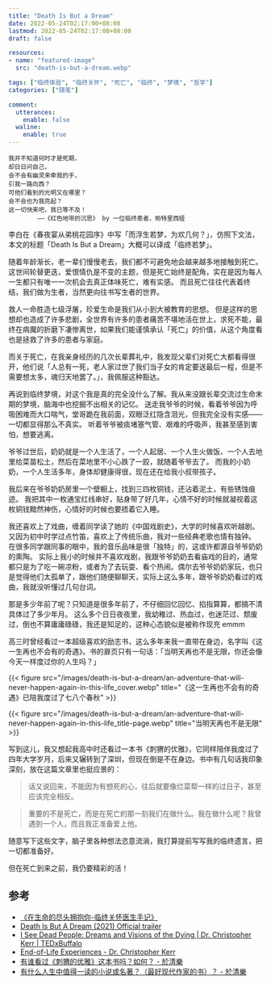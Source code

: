 ```yaml
---
title: "Death Is But a Dream"
date: 2022-05-24T02:17:00+08:00
lastmod: 2022-05-24T02:17:00+08:00
draft: false

resources:
- name: "featured-image"
  src: "death-is-but-a-dream.webp"

tags: ["临终体验", "临终关怀", "死亡", "临终", "梦境", "哲学"]
categories: ["随笔"]

comment:
  utterances:
    enable: false
  waline:
    enable: true
---
```


    我并不知道何时才是死期，
    却日日问自己，
    会不会有幽灵来牵我的手，
    引我一路向西？
    可他们看到的光明又在哪里？
    会不会也为我亮起？
    这一切快来吧，我已等不及！
            ——《红色地带的沉思》 by 一位临终患者，帕特里西娅

李白在《春夜宴从弟桃花园序》中写「而浮生若梦，为欢几何？」，仿照下文法，本文的标题「Death Is But a Dream」大概可以译成「临终若梦」。

随着年龄渐长，老一辈们慢慢老去，我们都不可避免地会越来越多地接触到死亡。
这世间轮替更迭，爱恨情仇是不变的主题，但是死亡始终是配角，实在是因为每人一生都只有唯一一次机会去真正体味死亡，难有实感。
而且死亡往往代表着终结，我们做为生者，当然更向往书写生者的世界。

救人一命胜造七级浮屠，珍爱生命是我们从小到大被教育的思想。
但是这样的思想却也造成了许多悲剧，全世界有许多的患者痛苦不堪地活在世上，求死不能，最终在病魔的折磨下凄惨离世，如果我们能谨慎承认「死亡」的价值，从这个角度看也是拯救了许多的患者与家庭。

而关于死亡，在我亲身经历的几次长辈葬礼中，我发现父辈们对死亡大都看得很开，他们说「人总有一死，老人家过世了我们当子女的肯定要送最后一程，但是不需要想太多，魂归天地罢了。」，我佩服这种豁达。

再说到临终梦境，对这个我是真的完全没什么了解。我从来没跟长辈交流过生命末期的梦境，脑海中也挖掘不出相关的记忆。
送走我爷爷的时候，看着爷爷因为呼吸困难而大口喘气，堂哥跪在我前面，双眼泛红隐含泪光，但我完全没有实感——一切都显得那么不真实。
听着爷爷被痰堵塞气管、艰难的呼吸声，我甚至感到害怕，想要逃离。

爷爷过世后，奶奶就是一个人生活了，一个人起居、一个人生火做饭、一个人去地里给菜苗松土，然后在菜地里不小心跌了一跤，就随着爷爷去了。
而我的小奶奶，一个人生活多年，身体却健康得很，现在还在给我小叔带孩子。

我后来在爷爷奶奶房里一个壁橱上，找到三四枚铜钱，还沾着泥土，有些锈蚀痕迹。
我把其中一枚通宝红线串好，贴身带了好几年，心情不好的时候就凝视着这枚铜钱黯然神伤，心情好的时候也要捂着它入睡。

我还喜欢上了戏曲，缠着同学读了她的《中国戏剧史》，大学的时候喜欢听越剧。
又因为初中时学过点竹笛，喜欢上了传统乐曲，我对一些经典老歌也情有独钟。
在很多同学跟同事的眼中，我的音乐品味是很「独特」的，这或许都源自爷爷奶奶的熏陶。
实际上我小的时候并不喜欢戏剧，我跟爷爷奶奶去看庙戏的目的，通常都只是为了吃一碗凉粉，或者为了去玩耍、看个热闹。偶尔去爷爷奶奶家玩，也只是觉得他们太孤单了，跟他们随便聊聊天，实际上这么多年，跟爷爷奶奶看过的戏曲，我就没听懂过几句台词。

那是多少年前了呢？只知道是很多年前了，不仔细回忆回忆、掐指算算，都搞不清具体过了多少年月。
这么多个日日夜夜里，我幼稚过、热血过，也迷茫过、颓废过，倒也不算庸庸碌碌，我还是知足的，这种心态貌似是被称作现充 emmm

高三时曾经看过一本超级喜欢的励志书，这么多年来我一直带在身边，名字叫《这一生再也不会有的奇遇》。书的扉页只有一句话：「当明天再也不是无限，你还会像今天一样度过你的人生吗？」

{{< figure src="/images/death-is-but-a-dream/an-adventure-that-will-never-happen-again-in-this-life_cover.webp" title="《这一生再也不会有的奇遇》已陪我度过了七八个春秋" >}}

{{< figure src="/images/death-is-but-a-dream/an-adventure-that-will-never-happen-again-in-this-life_title-page.webp" title="当明天再也不是无限" >}}

写到这儿，我又想起我高中时还看过一本书《刺猬的优雅》，它同样陪伴我度过了四年大学岁月，后来又辗转到了深圳，但现在倒是不在身边。书中有几句话我印象深刻，放在这篇文章里也挺应景的：

>话又说回来，不能因为有想死的心，往后就要像烂菜帮一样的过日子，甚至应该完全相反。

>重要的不是死亡，而是在死亡的那一刻我们在做什么。我在做什么呢？我曾遇到一个人，而且我正准备爱上他。

随意写下这些文字，脑子里各种想法恣意流淌，我打算提前写写我的临终遗言，把一切都准备好。

但在死亡到来之前，我仍要精彩的活！

## 参考

- [《在生命的尽头拥抱你-临终关怀医生手记》](https://book.douban.com/subject/35435120/)
- [Death Is But A Dream (2021) Official trailer](https://www.youtube.com/watch?v=vh-nacCekR4)
- [I See Dead People: Dreams and Visions of the Dying | Dr. Christopher Kerr | TEDxBuffalo](https://www.youtube.com/watch?v=rbnBe-vXGQM)
- [End-of-Life Experiences - Dr. Christopher Kerr](https://www.drchristopherkerr.com/tools)
- [有谁看过《刺猬的优雅》这本书吗？如何？ - 於清樂](https://www.zhihu.com/question/21174281/answer/122969510)
- [有什么人生中值得一读的小说或名著？（最好现代作家的书）？ - 於清樂](https://www.zhihu.com/question/52078970/answer/128900485)
